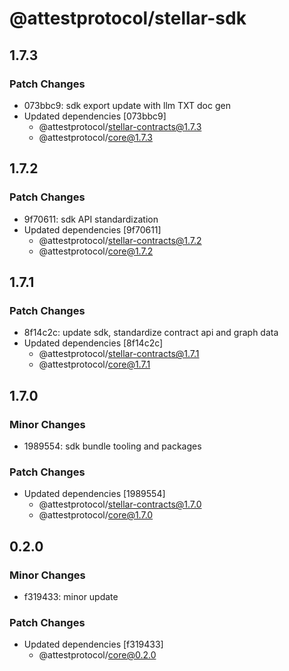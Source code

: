 # @attestprotocol/stellar-sdk

## 1.7.3

### Patch Changes

- 073bbc9: sdk export update with llm TXT doc gen
- Updated dependencies [073bbc9]
  - @attestprotocol/stellar-contracts@1.7.3
  - @attestprotocol/core@1.7.3

## 1.7.2

### Patch Changes

- 9f70611: sdk API standardization
- Updated dependencies [9f70611]
  - @attestprotocol/stellar-contracts@1.7.2
  - @attestprotocol/core@1.7.2

## 1.7.1

### Patch Changes

- 8f14c2c: update sdk, standardize contract api and graph data
- Updated dependencies [8f14c2c]
  - @attestprotocol/stellar-contracts@1.7.1
  - @attestprotocol/core@1.7.1

## 1.7.0

### Minor Changes

- 1989554: sdk bundle tooling and packages

### Patch Changes

- Updated dependencies [1989554]
  - @attestprotocol/stellar-contracts@1.7.0
  - @attestprotocol/core@1.7.0

## 0.2.0

### Minor Changes

- f319433: minor update

### Patch Changes

- Updated dependencies [f319433]
  - @attestprotocol/core@0.2.0
